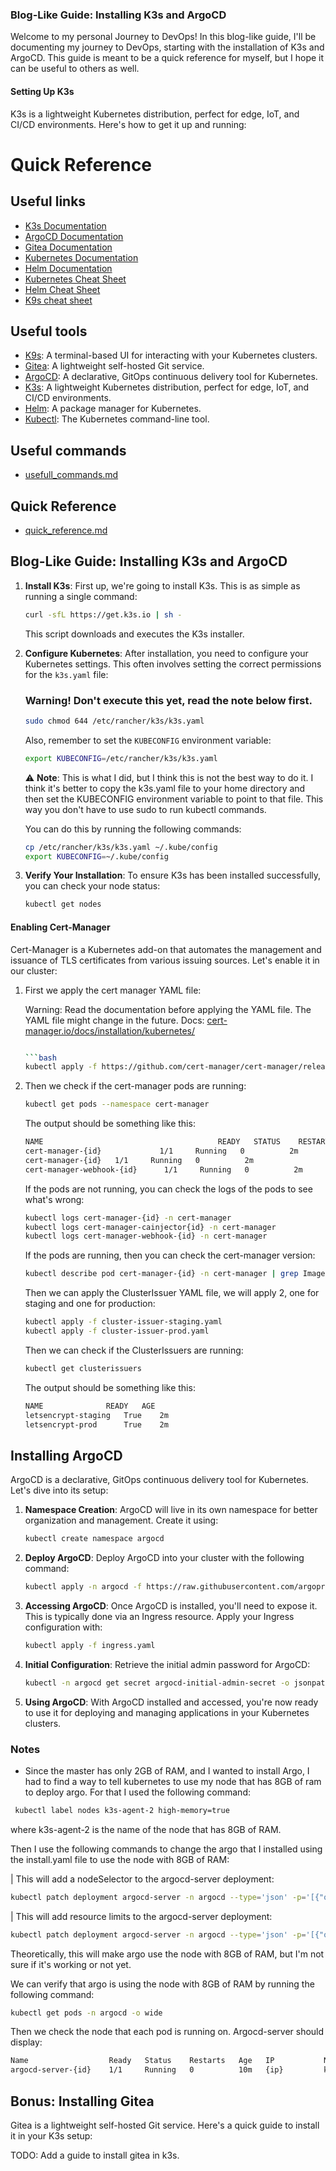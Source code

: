### Blog-Like Guide: Installing K3s and ArgoCD

Welcome to my personal Journey to DevOps! In this blog-like guide, I'll be documenting my journey to DevOps, starting with the installation of K3s and ArgoCD. This guide is meant to be a quick reference for myself, but I hope it can be useful to others as well.

#### Setting Up K3s
K3s is a lightweight Kubernetes distribution, perfect for edge, IoT, and CI/CD environments. Here's how to get it up and running:

# Quick Reference

## Useful links
- [K3s Documentation](https://rancher.com/docs/k3s/latest/en/)
- [ArgoCD Documentation](https://argoproj.github.io/argo-cd/)
- [Gitea Documentation](https://docs.gitea.io/en-us/)
- [Kubernetes Documentation](https://kubernetes.io/docs/home/)
- [Helm Documentation](https://helm.sh/docs/)
- [Kubernetes Cheat Sheet](https://kubernetes.io/docs/reference/kubectl/cheatsheet/)
- [Helm Cheat Sheet](https://helm.sh/docs/helm/helm/)
- [K9s cheat sheet](https://www.hackingnote.com/en/cheatsheets/k9s/)


## Useful tools

- [K9s](https://k9scli.io/): A terminal-based UI for interacting with your Kubernetes clusters.
- [Gitea](https://gitea.io/en-us/): A lightweight self-hosted Git service.
- [ArgoCD](https://argoproj.github.io/argo-cd/): A declarative, GitOps continuous delivery tool for Kubernetes.
- [K3s](https://k3s.io/): A lightweight Kubernetes distribution, perfect for edge, IoT, and CI/CD environments.
- [Helm](https://helm.sh/): A package manager for Kubernetes.
- [Kubectl](https://kubernetes.io/docs/reference/kubectl/overview/): The Kubernetes command-line tool.

## Useful commands
- [usefull_commands.md](USEFULL_COMMANDS.md)
    
## Quick Reference
- [quick_reference.md](QUICK_REFERENCE.md)




## Blog-Like Guide: Installing K3s and ArgoCD


1. **Install K3s**: First up, we're going to install K3s. This is as simple as running a single command:
   ```bash
   curl -sfL https://get.k3s.io | sh -
   ```
   This script downloads and executes the K3s installer.

2. **Configure Kubernetes**: After installation, you need to configure your Kubernetes settings. This often involves setting the correct permissions for the `k3s.yaml` file:

   ### Warning! Don't execute this yet, read the note below first.
   ```bash
   sudo chmod 644 /etc/rancher/k3s/k3s.yaml
   ```
   Also, remember to set the `KUBECONFIG` environment variable:
   ```bash
   export KUBECONFIG=/etc/rancher/k3s/k3s.yaml
   ```

   :warning: **Note**: This is what I did, but I think this is not the best way to do it. I think it's better to copy the k3s.yaml file to your home directory and then set the KUBECONFIG environment variable to point to that file. This way you don't have to use sudo to run kubectl commands.

   You can do this by running the following commands:
   ```bash
   cp /etc/rancher/k3s/k3s.yaml ~/.kube/config
   export KUBECONFIG=~/.kube/config
   ```

3. **Verify Your Installation**: To ensure K3s has been installed successfully, you can check your node status:
   ```bash
   kubectl get nodes
   ```
#### Enabling Cert-Manager
Cert-Manager is a Kubernetes add-on that automates the management and issuance of TLS certificates from various issuing sources. Let's enable it in our cluster:

1. First we apply the cert manager YAML file:

   Warning: Read the documentation before applying the YAML file. The YAML file might change in the future.
   Docs: [cert-manager.io/docs/installation/kubernetes/](https://cert-manager.io/docs/getting-started/)

   ```bash

   ```bash
   kubectl apply -f https://github.com/cert-manager/cert-manager/releases/download/v1.13.3/cert-manager.yaml
   ```

2. Then we check if the cert-manager pods are running:
   ```bash
   kubectl get pods --namespace cert-manager
   ```

   The output should be something like this:
   ```bash
   NAME                                       READY   STATUS    RESTARTS   AGE
   cert-manager-{id}             1/1     Running   0          2m
   cert-manager-{id}   1/1     Running   0          2m
   cert-manager-webhook-{id}      1/1     Running   0          2m
   ```
   If the pods are not running, you can check the logs of the pods to see what's wrong:
   ```bash
   kubectl logs cert-manager-{id} -n cert-manager
   kubectl logs cert-manager-cainjector{id} -n cert-manager
   kubectl logs cert-manager-webhook-{id} -n cert-manager
   ```

   If the pods are running, then you can check the cert-manager version:
   ```bash
   kubectl describe pod cert-manager-{id} -n cert-manager | grep Image:
   ```
   

   Then we can apply the ClusterIssuer YAML file, we will apply 2, one for staging and one for production:
   ```bash
   kubectl apply -f cluster-issuer-staging.yaml
   kubectl apply -f cluster-issuer-prod.yaml
   ```

   Then we can check if the ClusterIssuers are running:
   ```bash
   kubectl get clusterissuers
   ```
   The output should be something like this:
   ```bash
   NAME              READY   AGE
   letsencrypt-staging   True    2m
   letsencrypt-prod      True    2m
   ```

## Installing ArgoCD
ArgoCD is a declarative, GitOps continuous delivery tool for Kubernetes. Let's dive into its setup:

1. **Namespace Creation**: ArgoCD will live in its own namespace for better organization and management. Create it using:
   ```bash
   kubectl create namespace argocd
   ```

2. **Deploy ArgoCD**: Deploy ArgoCD into your cluster with the following command:
   ```bash
   kubectl apply -n argocd -f https://raw.githubusercontent.com/argoproj/argo-cd/stable/manifests/install.yaml
   ```

3. **Accessing ArgoCD**: Once ArgoCD is installed, you'll need to expose it. This is typically done via an Ingress resource. Apply your Ingress configuration with:
   ```bash
   kubectl apply -f ingress.yaml
   ```

4. **Initial Configuration**: Retrieve the initial admin password for ArgoCD:
   ```bash
   kubectl -n argocd get secret argocd-initial-admin-secret -o jsonpath="{.data.password}" | base64 -d
   ```

5. **Using ArgoCD**: With ArgoCD installed and accessed, you're now ready to use it for deploying and managing applications in your Kubernetes clusters.
### Notes
- Since the master has only 2GB of RAM, and I wanted to install Argo, I had to find a way to tell kubernetes to use my node that has 8GB of ram to deploy argo.
For that I used the following command:
```bash
 kubectl label nodes k3s-agent-2 high-memory=true
```

where k3s-agent-2 is the name of the node that has 8GB of RAM.

Then I use the following commands to change the argo that I installed using the install.yaml file to use the node with 8GB of RAM:

| This will add a nodeSelector to the argocd-server deployment:
```bash
kubectl patch deployment argocd-server -n argocd --type='json' -p='[{"op": "add", "path": "/spec/template/spec/nodeSelector", "value": {"high-memory": "true"}}]'
```
   
| This will add resource limits to the argocd-server deployment:
```bash	
kubectl patch deployment argocd-server -n argocd --type='json' -p='[{"op": "add", "path": "/spec/template/spec/containers/0/resources", "value": {"requests": {"memory": "1Gi", "cpu": "500m"}, "limits": {"memory": "4Gi", "cpu": "2000m"}}]'
```

Theoretically, this will make argo use the node with 8GB of RAM, but I'm not sure if it's working or not yet.

We can verify that argo is using the node with 8GB of RAM by running the following command:
```bash
kubectl get pods -n argocd -o wide
```

Then we check the node that each pod is running on. 
Argocd-server should display:
```bash
Name                  Ready   Status    Restarts   Age   IP           Node           NOMINATED NODE   READINESS GATES
argocd-server-{id}    1/1     Running   0          10m   {ip}         k3s-agent-2    <none>           <none>
```


## Bonus: Installing Gitea
Gitea is a lightweight self-hosted Git service. Here's a quick guide to install it in your K3s setup:

TODO: Add a guide to install gitea in k3s.